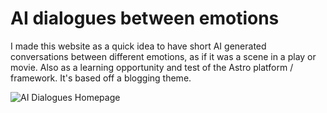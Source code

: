# AI dialogues between emotions

I made this website as a quick idea to have short AI generated conversations between different emotions, as if it was a scene in a play or movie. Also as a learning opportunity and test of the Astro platform / framework. It's based off a blogging theme.

![AI Dialogues Homepage](https://res.cloudinary.com/benjifri/image/upload/v1675710912/benjifriedman.com%202023/AI%20Dialogues/AI-dialogues.jpg)
